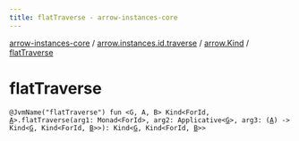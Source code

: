 ```yaml
---
title: flatTraverse - arrow-instances-core
---
```


[arrow-instances-core](../../index.html) / [arrow.instances.id.traverse](../index.html) / [arrow.Kind](index.html) / [flatTraverse](./flat-traverse.html)

# flatTraverse

`@JvmName("flatTraverse") fun <G, A, B> Kind<ForId, `[`A`](flat-traverse.html#A)`>.flatTraverse(arg1: Monad<ForId>, arg2: Applicative<`[`G`](flat-traverse.html#G)`>, arg3: (`[`A`](flat-traverse.html#A)`) -> Kind<`[`G`](flat-traverse.html#G)`, Kind<ForId, `[`B`](flat-traverse.html#B)`>>): Kind<`[`G`](flat-traverse.html#G)`, Kind<ForId, `[`B`](flat-traverse.html#B)`>>`